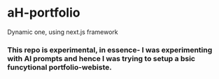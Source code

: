 # aH-portfolio
Dynamic one, using next.js framework
 ### This repo is experimental, in essence- I was experimenting with AI prompts and hence I was trying to setup a bsic funcytional portfolio-webiste.
